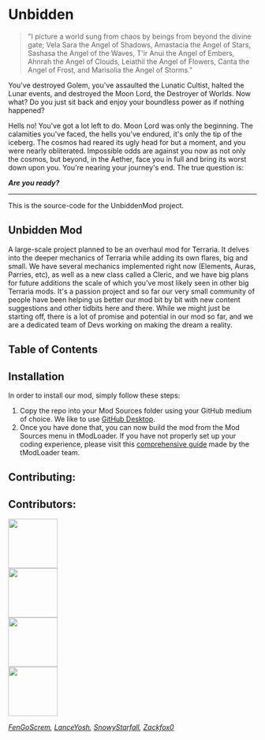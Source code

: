 # Unbidden

> "I picture a world sung from chaos by beings from beyond the divine gate; Vela Sara the Angel of Shadows, Amastacia the Angel of Stars, Sashasa the Angel of the Waves, T'ir Anui the Angel of Embers, Ahnrah the Angel of Clouds, Leiathil the Angel of Flowers, Canta the Angel of Frost, and Marisolia the Angel of Storms."

You've destroyed Golem, you've assaulted the Lunatic Cultist, halted the Lunar events, and destroyed the Moon Lord, the Destroyer of Worlds. Now what? Do you just sit back and enjoy your boundless power as if nothing happened?

Hells no! You've got a lot left to do. Moon Lord was only the beginning. The calamities you've faced, the hells you've endured, it's only the tip of the iceberg. The cosmos had reared its ugly head for but a moment, and you were nearly obliterated. Impossible odds are against you now as not only the cosmos, but beyond, in the Aether, face you in full and bring its worst down upon you. You're nearing your journey's end. The true question is:

***Are you ready?***
___
This is the source-code for the UnbiddenMod project.

## Unbidden Mod
A large-scale project planned to be an overhaul mod for Terraria. It delves into the deeper mechanics of Terraria while adding its own flares, big and small. We have several mechanics implemented right now (Elements, Auras, Parries, etc), as well as a new class called a Cleric, and we have big plans for future additions the scale of which you've most likely seen in other big Terraria mods. It's a passion project and so far our very small community of people have been helping us better our mod bit by bit with new content suggestions and other tidbits here and there. While we might just be starting off, there is a lot of promise and potential in our mod so far, and we are a dedicated team of Devs working on making the dream a reality.

## Table of Contents

## Installation
In order to install our mod, simply follow these steps:
1. Copy the repo into your Mod Sources folder using your GitHub medium of choice. We like to use [GitHub Desktop](https://desktop.github.com/).
2. Once you have done that, you can now build the mod from the Mod Sources menu in tModLoader. If you have not properly set up your coding experience, please visit this [comprehensive guide](https://github.com/tModLoader/tModLoader/wiki/Basic-tModLoader-Modding-Guide) made by the tModLoader team.

## Contributing:

## Contributors: 

<div class="row">
   <a href="https://github.com/FenGoScrem">
    <div class="column">
      <img src="https://avatars2.githubusercontent.com/u/65053314?s=400&u=4abe70a32a609c0ed7cb2ebc853c13c42b25f341&v=4" width="100">
    </div>
   </a>
  <a href="https://github.com/LanceYosh">
  <div class="column">
    <img src="https://avatars1.githubusercontent.com/u/73804554?s=400&u=6502e02baf9bc5a88287780ebaa2e87c8ff85c69&v=4" width="100">
  </div>
  </a>
  <a href="https://github.com/SnowyStarfall">
  <div class="column">
    <img src="https://avatars3.githubusercontent.com/u/65053311?s=460&u=3195b0a8166eb3deb6fee9b7e21567ed0b50fc40&v=4" width="100">
  </div>
  </a>
  <a href="https://github.com/ZackFox0">
  <div class="column">
    <img src="https://avatars1.githubusercontent.com/u/65053215?s=400&v=4" width="100">
  </div>
  </a>
</div>

_[FenGoScrem](https://github.com/FenGoScrem), [LanceYosh](https://github.com/LanceYosh), [SnowyStarfall](https://github.com/SnowyStarfall), [Zackfox0](https://github.com/ZackFox0)_
